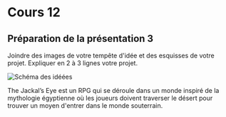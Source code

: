 # Cours 12
## Préparation de la présentation 3 
Joindre des images de votre tempête d'idée et des esquisses de votre projet. Expliquer en 2 à 3 lignes votre projet. 

![Schéma des idéées](https://trello.com/1/cards/637fa4883d4b7d00e7234f68/attachments/637fa4e0464106020d26aa12/previews/637fa4e0464106020d26aa21/download/Mon_premier_Tableau.jpg)



The Jackal’s Eye est un RPG qui se déroule dans un monde inspiré de la mythologie égyptienne où les joueurs doivent traverser le désert pour trouver un moyen d'entrer dans le monde souterrain.

